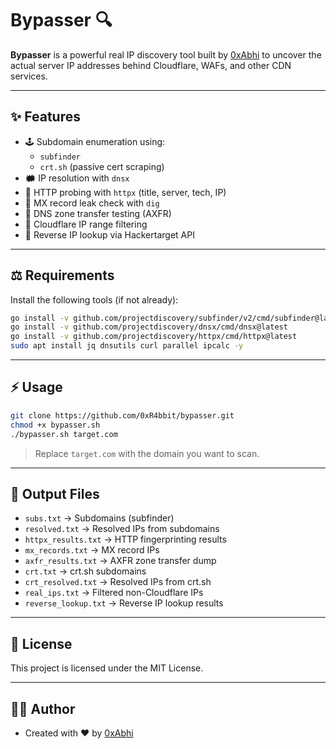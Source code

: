# Bypasser 🔍

**Bypasser** is a powerful real IP discovery tool built by [0xAbhi](https://github.com/0xR4bbit) to uncover the actual server IP addresses behind Cloudflare, WAFs, and other CDN services.

---

## ✨ Features

- 🕹️ Subdomain enumeration using:
  - `subfinder`
  - `crt.sh` (passive cert scraping)
- 🗰️ IP resolution with `dnsx`
- 🔎 HTTP probing with `httpx` (title, server, tech, IP)
- 📧 MX record leak check with `dig`
- 🔑 DNS zone transfer testing (AXFR)
- 🪫 Cloudflare IP range filtering
- 🔄 Reverse IP lookup via Hackertarget API

---

## ⚖️ Requirements

Install the following tools (if not already):

```bash
go install -v github.com/projectdiscovery/subfinder/v2/cmd/subfinder@latest
go install -v github.com/projectdiscovery/dnsx/cmd/dnsx@latest
go install -v github.com/projectdiscovery/httpx/cmd/httpx@latest
sudo apt install jq dnsutils curl parallel ipcalc -y
```

---

## ⚡ Usage

```bash
git clone https://github.com/0xR4bbit/bypasser.git
chmod +x bypasser.sh
./bypasser.sh target.com
```

> Replace `target.com` with the domain you want to scan.

---

## 📁 Output Files

- `subs.txt`            → Subdomains (subfinder)
- `resolved.txt`        → Resolved IPs from subdomains
- `httpx_results.txt`   → HTTP fingerprinting results
- `mx_records.txt`      → MX record IPs
- `axfr_results.txt`    → AXFR zone transfer dump
- `crt.txt`             → crt.sh subdomains
- `crt_resolved.txt`    → Resolved IPs from crt.sh
- `real_ips.txt`        → Filtered non-Cloudflare IPs
- `reverse_lookup.txt`  → Reverse IP lookup results

---

## 📄 License

This project is licensed under the MIT License.

---

## 👨‍💻 Author

- Created with ❤️ by [0xAbhi](https://github.com/0xR4bbit)


